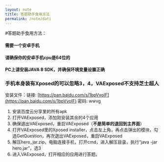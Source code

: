```yaml
---
layout: note
title: 答题助手食用方法
permalink: /note/dati
---
```


#答题助手食用方法：
#### 需要一个安卓手机
#### 请确保你的安卓手机cpu是64位的
#### PC上请安装JAVA 8 SDK，并确保环境变量设置正确
### 手机本身装有Xposed的可以忽略3，4，**VAExposed不支持芝士超人**
安装文件：链接: [https://pan.baidu.com/s/1bpVvoIF](https://pan.baidu.com/s/1bpVvoIF) 密码: wwvg
1. 安装百度云分享里的所有apk
2. 打开VAExposed，添加刚安装其余的4个应用
3. 确保退出VAExposed，重启VAExposed（**不是简单的退回到主界面**）
4. 打开VAExposed里的Xposed installer，点击左上角，再点击弹出的模块，勾选GetQuestion，再次退出VAExposed，重启VAExposed
5. 解压hero_jar.zip，电脑连接手机，打开cmd，进入解压目录，执行“java -jar hero.jar”，选3
6. 进入VAExposed，打开相应的应用进行答题。



